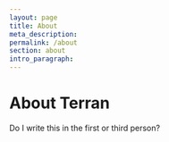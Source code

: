 ```yaml
---
layout: page
title: About
meta_description:
permalink: /about
section: about
intro_paragraph:
---
```


# About Terran

Do I write this in the first or third person?
